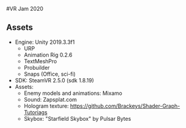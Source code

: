 #VR Jam 2020

## Assets

* Engine: Unity 2019.3.3f1
	* URP
	* Animation Rig 0.2.6
	* TextMeshPro
	* Probuilder
	* Snaps (Office, sci-fi)
* SDK: SteamVR 2.5.0 (sdk 1.8.19)
* Assets:
	* Enemy models and animations: Mixamo
	* Sound: Zapsplat.com
	* Hologram texture: https://github.com/Brackeys/Shader-Graph-Tutoriags
	* Skybox: "Starfield Skybox" by Pulsar Bytes
